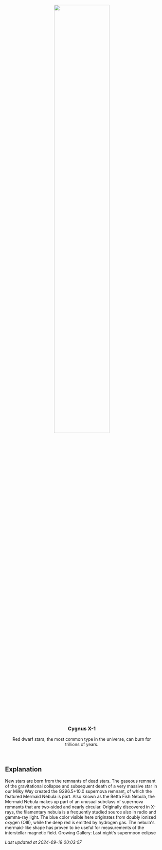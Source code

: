 <p align='center'>
    <img src='https://apod.nasa.gov/apod/image/2409/Mermaid_Corke_1080.jpg' width='60%' />
    <h3 align="center">Cygnus X-1</h3>
    <p align="center">Red dwarf stars, the most common type in the universe, can burn for trillions of years.</p>
</p>
<br/>

Explanation
--
New stars are born from the remnants of dead stars. The gaseous remnant of the gravitational collapse and subsequent death of a very massive star in our Milky Way created the G296.5+10.0 supernova remnant, of which the featured Mermaid Nebula is part. Also known as the Betta Fish Nebula, the Mermaid Nebula makes up part of an unusual subclass of supernova remnants that are two-sided and nearly circular. Originally discovered in X-rays, the filamentary nebula is a frequently studied source also in radio and gamma-ray light.  The blue color visible here originates from doubly ionized oxygen (OIII), while the deep red is emitted by hydrogen gas. The nebula's mermaid-like shape has proven to be useful for measurements of the interstellar magnetic field.   Growing Gallery: Last night's supermoon eclipse


*Last updated at 2024-09-19 00:03:07*
